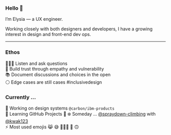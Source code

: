 ### Hello 👋

I’m Elysia — a UX engineer.

Working closely with both designers and developers, I have a growing interest in design and front-end dev ops.

---

### Ethos
🤷🏻‍♀️  Listen and ask questions<br/>
👐  Build trust through empathy and vulnerability<br/>
📚  Document discussions and choices in the open<br/>
⚪️  Edge cases are still cases #inclusivedesign<br/>


### Currently ...

🔭 Working on design systems `@carbon/ibm-products`<br/>
🌱 Learning GitHub Projects 👀
❄️ Someday ... [@spraydown-climbing](https://github.com/spraydown-climbing) with [@kwak123](https://github.com/kwak123)<br/>
⚡️ Most used emojis 😹 😅 🤷🏻‍♀️ 🙈 🙃 <br/>

<!--
**elycheea/elycheea** is a ✨ _special_ ✨ repository because its `README.md` (this file) appears on your GitHub profile.

Here are some ideas to get you started:

- 🔭 I’m currently working on ...
- 🌱 I’m currently learning ...
- 👯 I’m looking to collaborate on ...
- 🤔 I’m looking for help with ...
- 💬 Ask me about ...
- 📫 How to reach me: ...
- 😄 Pronouns: ...
- ⚡ Fun fact: ...
-->

